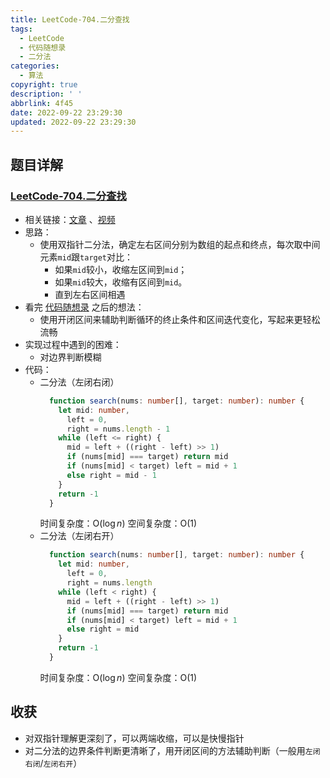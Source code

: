 ```yaml
---
title: LeetCode-704.二分查找
tags:
  - LeetCode
  - 代码随想录
  - 二分法
categories:
  - 算法
copyright: true
description: ' '
abbrlink: 4f45
date: 2022-09-22 23:29:30
updated: 2022-09-22 23:29:30
---
```


## 题目详解

### [LeetCode-704.二分查找](https://leetcode.cn/problems/binary-search/)

- 相关链接：[文章](https://programmercarl.com/0704.%E4%BA%8C%E5%88%86%E6%9F%A5%E6%89%BE.html#_704-%E4%BA%8C%E5%88%86%E6%9F%A5%E6%89%BE) 、[视频](https://www.bilibili.com/video/BV1fA4y1o715)
- 思路：
  - 使用双指针二分法，确定左右区间分别为数组的起点和终点，每次取中间元素`mid`跟`target`对比：
    - 如果`mid`较小，收缩左区间到`mid`；
    - 如果`mid`较大，收缩有区间到`mid`。
    - 直到左右区间相遇
- 看完 [代码随想录](https://programmercarl.com/0704.%E4%BA%8C%E5%88%86%E6%9F%A5%E6%89%BE.html#_704-%E4%BA%8C%E5%88%86%E6%9F%A5%E6%89%BE) 之后的想法：
  - 使用开闭区间来辅助判断循环的终止条件和区间迭代变化，写起来更轻松流畅
- 实现过程中遇到的困难：
  - 对边界判断模糊
- 代码：
  - 二分法（左闭右闭）
    ```ts
      function search(nums: number[], target: number): number {
        let mid: number,
          left = 0,
          right = nums.length - 1
        while (left <= right) {
          mid = left + ((right - left) >> 1)
          if (nums[mid] === target) return mid
          if (nums[mid] < target) left = mid + 1
          else right = mid - 1
        }
        return -1
      }
    ```
    时间复杂度：O($\log n$)
    空间复杂度：O(1)
  - 二分法（左闭右开）
    ```ts
      function search(nums: number[], target: number): number {
        let mid: number, 
          left = 0,
          right = nums.length
        while (left < right) {
          mid = left + ((right - left) >> 1)
          if (nums[mid] === target) return mid
          if (nums[mid] < target) left = mid + 1
          else right = mid
        }
        return -1
      }
    ```
    时间复杂度：O($\log n$)
    空间复杂度：O(1)

## 收获

- 对双指针理解更深刻了，可以两端收缩，可以是快慢指针
- 对二分法的边界条件判断更清晰了，用开闭区间的方法辅助判断（一般用`左闭右闭`/`左闭右开`）
